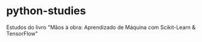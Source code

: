 # python-studies
Estudos do livro "Mãos à obra: Aprendizado de Máquina com Scikit-Learn &amp; TensorFlow"
